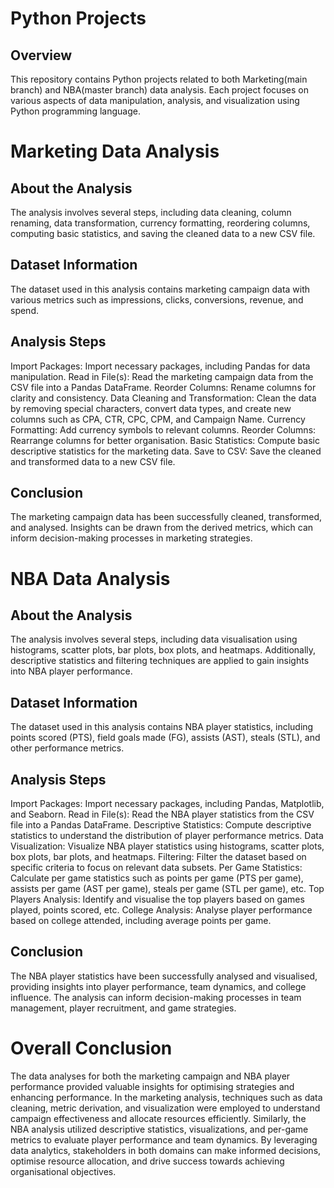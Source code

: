 # Python Projects

## Overview

This repository contains Python projects related to both Marketing(main branch) and NBA(master branch) data analysis. Each project focuses on various aspects of data manipulation, analysis, and visualization using Python programming language.

# Marketing Data Analysis

## About the Analysis
The analysis involves several steps, including data cleaning, column renaming, data transformation, currency formatting, reordering columns, computing basic statistics, and saving the cleaned data to a new CSV file.

## Dataset Information
The dataset used in this analysis contains marketing campaign data with various metrics such as impressions, clicks, conversions, revenue, and spend.

## Analysis Steps
Import Packages: Import necessary packages, including Pandas for data manipulation.
Read in File(s): Read the marketing campaign data from the CSV file into a Pandas DataFrame.
Reorder Columns: Rename columns for clarity and consistency.
Data Cleaning and Transformation: Clean the data by removing special characters, convert data types, and create new columns such as CPA, CTR, CPC, CPM, and Campaign Name.
Currency Formatting: Add currency symbols to relevant columns.
Reorder Columns: Rearrange columns for better organisation.
Basic Statistics: Compute basic descriptive statistics for the marketing data.
Save to CSV: Save the cleaned and transformed data to a new CSV file.

## Conclusion
The marketing campaign data has been successfully cleaned, transformed, and analysed. Insights can be drawn from the derived metrics, which can inform decision-making processes in marketing strategies.

# NBA Data Analysis

## About the Analysis
The analysis involves several steps, including data visualisation using histograms, scatter plots, bar plots, box plots, and heatmaps. Additionally, descriptive statistics and filtering techniques are applied to gain insights into NBA player performance.

## Dataset Information
The dataset used in this analysis contains NBA player statistics, including points scored (PTS), field goals made (FG), assists (AST), steals (STL), and other performance metrics.

## Analysis Steps
Import Packages: Import necessary packages, including Pandas, Matplotlib, and Seaborn.
Read in File(s): Read the NBA player statistics from the CSV file into a Pandas DataFrame.
Descriptive Statistics: Compute descriptive statistics to understand the distribution of player performance metrics.
Data Visualization: Visualize NBA player statistics using histograms, scatter plots, box plots, bar plots, and heatmaps.
Filtering: Filter the dataset based on specific criteria to focus on relevant data subsets.
Per Game Statistics: Calculate per game statistics such as points per game (PTS per game), assists per game (AST per game), steals per game (STL per game), etc.
Top Players Analysis: Identify and visualise the top players based on games played, points scored, etc.
College Analysis: Analyse player performance based on college attended, including average points per game.

## Conclusion
The NBA player statistics have been successfully analysed and visualised, providing insights into player performance, team dynamics, and college influence. The analysis can inform decision-making processes in team management, player recruitment, and game strategies.


# Overall Conclusion 
The data analyses for both the marketing campaign and NBA player performance provided valuable insights for optimising strategies and enhancing performance. In the marketing analysis, techniques such as data cleaning, metric derivation, and visualization were employed to understand campaign effectiveness and allocate resources efficiently. Similarly, the NBA analysis utilized descriptive statistics, visualizations, and per-game metrics to evaluate player performance and team dynamics. By leveraging data analytics, stakeholders in both domains can make informed decisions, optimise resource allocation, and drive success towards achieving organisational objectives.

